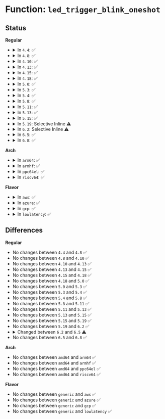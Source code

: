 # Function: <code>led_trigger_blink_oneshot</code>

## Status
<b>Regular</b>
<ul>
<li>
<details>
<summary>In <code>4.4</code>: ✅</summary>

```c
void led_trigger_blink_oneshot(struct led_trigger *trig, long unsigned int *delay_on, long unsigned int *delay_off, int invert);
```

**Collision:** Unique Global

**Inline:** No

**Transformation:** False

**Instances:**

```
In drivers/leds/led-triggers.c (ffffffff816cea90)
Location: drivers/leds/led-triggers.c:299
Inline: False
Direct callers:
  - drivers/usb/common/led.c:usb_led_activity
```
**Symbols:**

```
ffffffff816cea90-ffffffff816ceaa8: led_trigger_blink_oneshot (STB_GLOBAL)
```
</details>
</li>
<li>
<details>
<summary>In <code>4.8</code>: ✅</summary>

```c
void led_trigger_blink_oneshot(struct led_trigger *trig, long unsigned int *delay_on, long unsigned int *delay_off, int invert);
```

**Collision:** Unique Global

**Inline:** No

**Transformation:** False

**Instances:**

```
In drivers/leds/led-triggers.c (ffffffff81731b10)
Location: drivers/leds/led-triggers.c:320
Inline: False
Direct callers:
  - drivers/usb/common/led.c:usb_led_activity
  - drivers/leds/trigger/ledtrig-disk.c:ledtrig_disk_activity
  - drivers/leds/trigger/ledtrig-disk.c:ledtrig_disk_activity
  - drivers/leds/trigger/ledtrig-mtd.c:ledtrig_mtd_activity
  - drivers/leds/trigger/ledtrig-mtd.c:ledtrig_mtd_activity
```
**Symbols:**

```
ffffffff81731b10-ffffffff81731b28: led_trigger_blink_oneshot (STB_GLOBAL)
```
</details>
</li>
<li>
<details>
<summary>In <code>4.10</code>: ✅</summary>

```c
void led_trigger_blink_oneshot(struct led_trigger *trig, long unsigned int *delay_on, long unsigned int *delay_off, int invert);
```

**Collision:** Unique Global

**Inline:** No

**Transformation:** False

**Instances:**

```
In drivers/leds/led-triggers.c (ffffffff81764ae0)
Location: drivers/leds/led-triggers.c:327
Inline: False
Direct callers:
  - drivers/usb/common/led.c:usb_led_activity
  - drivers/leds/trigger/ledtrig-disk.c:ledtrig_disk_activity
  - drivers/leds/trigger/ledtrig-disk.c:ledtrig_disk_activity
  - drivers/leds/trigger/ledtrig-mtd.c:ledtrig_mtd_activity
  - drivers/leds/trigger/ledtrig-mtd.c:ledtrig_mtd_activity
```
**Symbols:**

```
ffffffff81764ae0-ffffffff81764af8: led_trigger_blink_oneshot (STB_GLOBAL)
```
</details>
</li>
<li>
<details>
<summary>In <code>4.13</code>: ✅</summary>

```c
void led_trigger_blink_oneshot(struct led_trigger *trig, long unsigned int *delay_on, long unsigned int *delay_off, int invert);
```

**Collision:** Unique Global

**Inline:** No

**Transformation:** False

**Instances:**

```
In drivers/leds/led-triggers.c (ffffffff817833f0)
Location: drivers/leds/led-triggers.c:327
Inline: False
Direct callers:
  - drivers/usb/common/led.c:usb_led_activity
  - drivers/leds/trigger/ledtrig-disk.c:ledtrig_disk_activity
  - drivers/leds/trigger/ledtrig-disk.c:ledtrig_disk_activity
  - drivers/leds/trigger/ledtrig-mtd.c:ledtrig_mtd_activity
  - drivers/leds/trigger/ledtrig-mtd.c:ledtrig_mtd_activity
```
**Symbols:**

```
ffffffff817833f0-ffffffff81783476: led_trigger_blink_oneshot (STB_GLOBAL)
```
</details>
</li>
<li>
<details>
<summary>In <code>4.15</code>: ✅</summary>

```c
void led_trigger_blink_oneshot(struct led_trigger *trig, long unsigned int *delay_on, long unsigned int *delay_off, int invert);
```

**Collision:** Unique Global

**Inline:** No

**Transformation:** False

**Instances:**

```
In drivers/leds/led-triggers.c (ffffffff817f97b0)
Location: drivers/leds/led-triggers.c:327
Inline: False
Direct callers:
  - drivers/usb/common/led.c:usb_led_activity
  - drivers/leds/trigger/ledtrig-disk.c:ledtrig_disk_activity
  - drivers/leds/trigger/ledtrig-disk.c:ledtrig_disk_activity
  - drivers/leds/trigger/ledtrig-mtd.c:ledtrig_mtd_activity
  - drivers/leds/trigger/ledtrig-mtd.c:ledtrig_mtd_activity
```
**Symbols:**

```
ffffffff817f97b0-ffffffff817f9836: led_trigger_blink_oneshot (STB_GLOBAL)
```
</details>
</li>
<li>
<details>
<summary>In <code>4.18</code>: ✅</summary>

```c
void led_trigger_blink_oneshot(struct led_trigger *trig, long unsigned int *delay_on, long unsigned int *delay_off, int invert);
```

**Collision:** Unique Global

**Inline:** No

**Transformation:** False

**Instances:**

```
In drivers/leds/led-triggers.c (ffffffff81842dc0)
Location: drivers/leds/led-triggers.c:327
Inline: False
Direct callers:
  - drivers/usb/common/led.c:usb_led_activity
  - drivers/leds/trigger/ledtrig-disk.c:ledtrig_disk_activity
  - drivers/leds/trigger/ledtrig-disk.c:ledtrig_disk_activity
  - drivers/leds/trigger/ledtrig-disk.c:ledtrig_disk_activity
  - drivers/leds/trigger/ledtrig-disk.c:ledtrig_disk_activity
  - drivers/leds/trigger/ledtrig-mtd.c:ledtrig_mtd_activity
  - drivers/leds/trigger/ledtrig-mtd.c:ledtrig_mtd_activity
```
**Symbols:**

```
ffffffff81842dc0-ffffffff81842e44: led_trigger_blink_oneshot (STB_GLOBAL)
```
</details>
</li>
<li>
<details>
<summary>In <code>5.0</code>: ✅</summary>

```c
void led_trigger_blink_oneshot(struct led_trigger *trig, long unsigned int *delay_on, long unsigned int *delay_off, int invert);
```

**Collision:** Unique Global

**Inline:** No

**Transformation:** False

**Instances:**

```
In drivers/leds/led-triggers.c (ffffffff8186ee50)
Location: drivers/leds/led-triggers.c:365
Inline: False
Direct callers:
  - drivers/usb/common/led.c:usb_led_activity
  - drivers/leds/trigger/ledtrig-disk.c:ledtrig_disk_activity
  - drivers/leds/trigger/ledtrig-disk.c:ledtrig_disk_activity
  - drivers/leds/trigger/ledtrig-disk.c:ledtrig_disk_activity
  - drivers/leds/trigger/ledtrig-disk.c:ledtrig_disk_activity
  - drivers/leds/trigger/ledtrig-mtd.c:ledtrig_mtd_activity
  - drivers/leds/trigger/ledtrig-mtd.c:ledtrig_mtd_activity
```
**Symbols:**

```
ffffffff8186ee50-ffffffff8186eed4: led_trigger_blink_oneshot (STB_GLOBAL)
```
</details>
</li>
<li>
<details>
<summary>In <code>5.3</code>: ✅</summary>

```c
void led_trigger_blink_oneshot(struct led_trigger *trig, long unsigned int *delay_on, long unsigned int *delay_off, int invert);
```

**Collision:** Unique Global

**Inline:** No

**Transformation:** False

**Instances:**

```
In drivers/leds/led-triggers.c (ffffffff818b3100)
Location: drivers/leds/led-triggers.c:361
Inline: False
Direct callers:
  - drivers/usb/common/led.c:usb_led_activity
  - drivers/leds/trigger/ledtrig-disk.c:ledtrig_disk_activity
  - drivers/leds/trigger/ledtrig-disk.c:ledtrig_disk_activity
  - drivers/leds/trigger/ledtrig-disk.c:ledtrig_disk_activity
  - drivers/leds/trigger/ledtrig-disk.c:ledtrig_disk_activity
  - drivers/leds/trigger/ledtrig-mtd.c:ledtrig_mtd_activity
  - drivers/leds/trigger/ledtrig-mtd.c:ledtrig_mtd_activity
```
**Symbols:**

```
ffffffff818b3100-ffffffff818b318a: led_trigger_blink_oneshot (STB_GLOBAL)
```
</details>
</li>
<li>
<details>
<summary>In <code>5.4</code>: ✅</summary>

```c
void led_trigger_blink_oneshot(struct led_trigger *trig, long unsigned int *delay_on, long unsigned int *delay_off, int invert);
```

**Collision:** Unique Global

**Inline:** No

**Transformation:** False

**Instances:**

```
In drivers/leds/led-triggers.c (ffffffff818e5a20)
Location: drivers/leds/led-triggers.c:362
Inline: False
Direct callers:
  - drivers/usb/common/led.c:usb_led_activity
  - drivers/leds/trigger/ledtrig-disk.c:ledtrig_disk_activity
  - drivers/leds/trigger/ledtrig-disk.c:ledtrig_disk_activity
  - drivers/leds/trigger/ledtrig-disk.c:ledtrig_disk_activity
  - drivers/leds/trigger/ledtrig-disk.c:ledtrig_disk_activity
  - drivers/leds/trigger/ledtrig-mtd.c:ledtrig_mtd_activity
  - drivers/leds/trigger/ledtrig-mtd.c:ledtrig_mtd_activity
```
**Symbols:**

```
ffffffff818e5a20-ffffffff818e5aaa: led_trigger_blink_oneshot (STB_GLOBAL)
```
</details>
</li>
<li>
<details>
<summary>In <code>5.8</code>: ✅</summary>

```c
void led_trigger_blink_oneshot(struct led_trigger *trig, long unsigned int *delay_on, long unsigned int *delay_off, int invert);
```

**Collision:** Unique Global

**Inline:** No

**Transformation:** False

**Instances:**

```
In drivers/leds/led-triggers.c (ffffffff819b8ac0)
Location: drivers/leds/led-triggers.c:408
Inline: False
Direct callers:
  - drivers/usb/common/led.c:usb_led_activity
  - drivers/leds/trigger/ledtrig-disk.c:ledtrig_disk_activity
  - drivers/leds/trigger/ledtrig-disk.c:ledtrig_disk_activity
  - drivers/leds/trigger/ledtrig-disk.c:ledtrig_disk_activity
  - drivers/leds/trigger/ledtrig-disk.c:ledtrig_disk_activity
  - drivers/leds/trigger/ledtrig-mtd.c:ledtrig_mtd_activity
  - drivers/leds/trigger/ledtrig-mtd.c:ledtrig_mtd_activity
```
**Symbols:**

```
ffffffff819b8ac0-ffffffff819b8b48: led_trigger_blink_oneshot (STB_GLOBAL)
```
</details>
</li>
<li>
<details>
<summary>In <code>5.11</code>: ✅</summary>

```c
void led_trigger_blink_oneshot(struct led_trigger *trig, long unsigned int *delay_on, long unsigned int *delay_off, int invert);
```

**Collision:** Unique Global

**Inline:** No

**Transformation:** False

**Instances:**

```
In drivers/leds/led-triggers.c (ffffffff819bafc0)
Location: drivers/leds/led-triggers.c:424
Inline: False
Direct callers:
  - drivers/usb/common/led.c:usb_led_activity
  - drivers/leds/trigger/ledtrig-disk.c:ledtrig_disk_activity
  - drivers/leds/trigger/ledtrig-disk.c:ledtrig_disk_activity
  - drivers/leds/trigger/ledtrig-disk.c:ledtrig_disk_activity
  - drivers/leds/trigger/ledtrig-disk.c:ledtrig_disk_activity
  - drivers/leds/trigger/ledtrig-mtd.c:ledtrig_mtd_activity
  - drivers/leds/trigger/ledtrig-mtd.c:ledtrig_mtd_activity
```
**Symbols:**

```
ffffffff819bafc0-ffffffff819bb053: led_trigger_blink_oneshot (STB_GLOBAL)
```
</details>
</li>
<li>
<details>
<summary>In <code>5.13</code>: ✅</summary>

```c
void led_trigger_blink_oneshot(struct led_trigger *trig, long unsigned int *delay_on, long unsigned int *delay_off, int invert);
```

**Collision:** Unique Global

**Inline:** No

**Transformation:** False

**Instances:**

```
In drivers/leds/led-triggers.c (ffffffff8199f7d0)
Location: drivers/leds/led-triggers.c:424
Inline: False
Direct callers:
  - drivers/usb/common/led.c:usb_led_activity
  - drivers/leds/trigger/ledtrig-disk.c:ledtrig_disk_activity
  - drivers/leds/trigger/ledtrig-disk.c:ledtrig_disk_activity
  - drivers/leds/trigger/ledtrig-disk.c:ledtrig_disk_activity
  - drivers/leds/trigger/ledtrig-disk.c:ledtrig_disk_activity
  - drivers/leds/trigger/ledtrig-mtd.c:ledtrig_mtd_activity
  - drivers/leds/trigger/ledtrig-mtd.c:ledtrig_mtd_activity
```
**Symbols:**

```
ffffffff8199f7d0-ffffffff8199f863: led_trigger_blink_oneshot (STB_GLOBAL)
```
</details>
</li>
<li>
<details>
<summary>In <code>5.15</code>: ✅</summary>

```c
void led_trigger_blink_oneshot(struct led_trigger *trig, long unsigned int *delay_on, long unsigned int *delay_off, int invert);
```

**Collision:** Unique Global

**Inline:** No

**Transformation:** False

**Instances:**

```
In drivers/leds/led-triggers.c (ffffffff81a4c470)
Location: drivers/leds/led-triggers.c:424
Inline: False
Direct callers:
  - drivers/usb/common/led.c:usb_led_activity
  - drivers/leds/trigger/ledtrig-disk.c:ledtrig_disk_activity
  - drivers/leds/trigger/ledtrig-disk.c:ledtrig_disk_activity
  - drivers/leds/trigger/ledtrig-disk.c:ledtrig_disk_activity
  - drivers/leds/trigger/ledtrig-disk.c:ledtrig_disk_activity
  - drivers/leds/trigger/ledtrig-mtd.c:ledtrig_mtd_activity
  - drivers/leds/trigger/ledtrig-mtd.c:ledtrig_mtd_activity
```
**Symbols:**

```
ffffffff81a4c470-ffffffff81a4c503: led_trigger_blink_oneshot (STB_GLOBAL)
```
</details>
</li>
<li>
<details>
<summary>In <code>5.19</code>: Selective Inline ⚠️</summary>

```c
void led_trigger_blink_oneshot(struct led_trigger *trig, long unsigned int *delay_on, long unsigned int *delay_off, int invert);
```

**Collision:** Unique Global

**Inline:** Selective

**Transformation:** False

**Instances:**

```
In drivers/leds/led-triggers.c (ffffffff81bbac00)
Location: drivers/leds/led-triggers.c:425
Inline: True
Direct callers:
  - drivers/usb/common/led.c:usb_led_activity
  - drivers/leds/trigger/ledtrig-disk.c:ledtrig_disk_activity
  - drivers/leds/trigger/ledtrig-disk.c:ledtrig_disk_activity
  - drivers/leds/trigger/ledtrig-disk.c:ledtrig_disk_activity
  - drivers/leds/trigger/ledtrig-disk.c:ledtrig_disk_activity
  - drivers/leds/trigger/ledtrig-mtd.c:ledtrig_mtd_activity
  - drivers/leds/trigger/ledtrig-mtd.c:ledtrig_mtd_activity
```
**Symbols:**

```
ffffffff81bbac00-ffffffff81bbac8d: led_trigger_blink_oneshot (STB_GLOBAL)
```
</details>
</li>
<li>
<details>
<summary>In <code>6.2</code>: Selective Inline ⚠️</summary>

```c
void led_trigger_blink_oneshot(struct led_trigger *trig, long unsigned int *delay_on, long unsigned int *delay_off, int invert);
```

**Collision:** Unique Global

**Inline:** Selective

**Transformation:** False

**Instances:**

```
In drivers/leds/led-triggers.c (ffffffff81d60210)
Location: drivers/leds/led-triggers.c:425
Inline: True
Direct callers:
  - drivers/usb/common/led.c:usb_led_activity
  - drivers/leds/trigger/ledtrig-disk.c:ledtrig_disk_activity
  - drivers/leds/trigger/ledtrig-disk.c:ledtrig_disk_activity
  - drivers/leds/trigger/ledtrig-disk.c:ledtrig_disk_activity
  - drivers/leds/trigger/ledtrig-disk.c:ledtrig_disk_activity
  - drivers/leds/trigger/ledtrig-mtd.c:ledtrig_mtd_activity
  - drivers/leds/trigger/ledtrig-mtd.c:ledtrig_mtd_activity
```
**Symbols:**

```
ffffffff81d60210-ffffffff81d6029d: led_trigger_blink_oneshot (STB_GLOBAL)
```
</details>
</li>
<li>
<details>
<summary>In <code>6.5</code>: ✅</summary>

```c
void led_trigger_blink_oneshot(struct led_trigger *trig, long unsigned int delay_on, long unsigned int delay_off, int invert);
```

**Collision:** Unique Global

**Inline:** No

**Transformation:** False

**Instances:**

```
In drivers/leds/led-triggers.c (ffffffff81dcb450)
Location: drivers/leds/led-triggers.c:426
Inline: False
Direct callers:
  - drivers/usb/common/led.c:usb_led_activity
  - drivers/leds/trigger/ledtrig-mtd.c:ledtrig_mtd_activity
  - drivers/leds/trigger/ledtrig-mtd.c:ledtrig_mtd_activity
```
**Symbols:**

```
ffffffff81dcb450-ffffffff81dcb4f6: led_trigger_blink_oneshot (STB_GLOBAL)
```
</details>
</li>
<li>
<details>
<summary>In <code>6.8</code>: ✅</summary>

```c
void led_trigger_blink_oneshot(struct led_trigger *trig, long unsigned int delay_on, long unsigned int delay_off, int invert);
```

**Collision:** Unique Global

**Inline:** No

**Transformation:** False

**Instances:**

```
In drivers/leds/led-triggers.c (ffffffff81e83f90)
Location: drivers/leds/led-triggers.c:413
Inline: False
Direct callers:
  - drivers/usb/common/led.c:usb_led_activity
  - drivers/leds/trigger/ledtrig-mtd.c:ledtrig_mtd_activity
  - drivers/leds/trigger/ledtrig-mtd.c:ledtrig_mtd_activity
```
**Symbols:**

```
ffffffff81e83f90-ffffffff81e84036: led_trigger_blink_oneshot (STB_GLOBAL)
```
</details>
</li>
</ul>
<b>Arch</b>
<ul>
<li>
<details>
<summary>In <code>arm64</code>: ✅</summary>

```c
void led_trigger_blink_oneshot(struct led_trigger *trig, long unsigned int *delay_on, long unsigned int *delay_off, int invert);
```

**Collision:** Unique Global

**Inline:** No

**Transformation:** False

**Instances:**

```
In drivers/leds/led-triggers.c (ffff800010b4a180)
Location: drivers/leds/led-triggers.c:362
Inline: False
Direct callers:
  - drivers/usb/common/led.c:usb_led_activity
  - drivers/usb/common/led.c:usb_led_activity
  - drivers/leds/trigger/ledtrig-disk.c:ledtrig_disk_activity
  - drivers/leds/trigger/ledtrig-disk.c:ledtrig_disk_activity
  - drivers/leds/trigger/ledtrig-disk.c:ledtrig_disk_activity
  - drivers/leds/trigger/ledtrig-disk.c:ledtrig_disk_activity
  - drivers/leds/trigger/ledtrig-mtd.c:ledtrig_mtd_activity
  - drivers/leds/trigger/ledtrig-mtd.c:ledtrig_mtd_activity
```
**Symbols:**

```
ffff800010b4a180-ffff800010b4a270: led_trigger_blink_oneshot (STB_GLOBAL)
```
</details>
</li>
<li>
<details>
<summary>In <code>armhf</code>: ✅</summary>

```c
void led_trigger_blink_oneshot(struct led_trigger *trig, long unsigned int *delay_on, long unsigned int *delay_off, int invert);
```

**Collision:** Unique Global

**Inline:** No

**Transformation:** False

**Instances:**

```
In drivers/leds/led-triggers.c (c0c33b80)
Location: drivers/leds/led-triggers.c:362
Inline: False
Direct callers:
  - drivers/usb/common/led.c:usb_led_activity
  - drivers/leds/trigger/ledtrig-disk.c:ledtrig_disk_activity
  - drivers/leds/trigger/ledtrig-disk.c:ledtrig_disk_activity
  - drivers/leds/trigger/ledtrig-disk.c:ledtrig_disk_activity
  - drivers/leds/trigger/ledtrig-mtd.c:ledtrig_mtd_activity
  - drivers/leds/trigger/ledtrig-mtd.c:ledtrig_mtd_activity
```
**Symbols:**

```
c0c33b80-c0c33c18: led_trigger_blink_oneshot (STB_GLOBAL)
```
</details>
</li>
<li>
<details>
<summary>In <code>ppc64el</code>: ✅</summary>

```c
void led_trigger_blink_oneshot(struct led_trigger *trig, long unsigned int *delay_on, long unsigned int *delay_off, int invert);
```

**Collision:** Unique Global

**Inline:** No

**Transformation:** False

**Instances:**

```
In drivers/leds/led-triggers.c (c000000000c3fae0)
Location: drivers/leds/led-triggers.c:362
Inline: False
Direct callers:
  - drivers/usb/common/led.c:usb_led_activity
  - drivers/usb/common/led.c:usb_led_activity
  - drivers/leds/trigger/ledtrig-disk.c:ledtrig_disk_activity
  - drivers/leds/trigger/ledtrig-disk.c:ledtrig_disk_activity
  - drivers/leds/trigger/ledtrig-disk.c:ledtrig_disk_activity
  - drivers/leds/trigger/ledtrig-disk.c:ledtrig_disk_activity
  - drivers/leds/trigger/ledtrig-mtd.c:ledtrig_mtd_activity
  - drivers/leds/trigger/ledtrig-mtd.c:ledtrig_mtd_activity
```
**Symbols:**

```
c000000000c3fae0-c000000000c3fbb4: led_trigger_blink_oneshot (STB_GLOBAL)
```
</details>
</li>
<li>
<details>
<summary>In <code>riscv64</code>: ✅</summary>

```c
void led_trigger_blink_oneshot(struct led_trigger *trig, long unsigned int *delay_on, long unsigned int *delay_off, int invert);
```

**Collision:** Unique Global

**Inline:** No

**Transformation:** False

**Instances:**

```
In drivers/leds/led-triggers.c (ffffffe00071dd4a)
Location: drivers/leds/led-triggers.c:362
Inline: False
Direct callers:
  - drivers/usb/common/led.c:usb_led_activity
  - drivers/leds/trigger/ledtrig-disk.c:ledtrig_disk_activity
  - drivers/leds/trigger/ledtrig-disk.c:ledtrig_disk_activity
  - drivers/leds/trigger/ledtrig-disk.c:ledtrig_disk_activity
  - drivers/leds/trigger/ledtrig-disk.c:ledtrig_disk_activity
  - drivers/leds/trigger/ledtrig-mtd.c:ledtrig_mtd_activity
  - drivers/leds/trigger/ledtrig-mtd.c:ledtrig_mtd_activity
```
**Symbols:**

```
ffffffe00071dd4a-ffffffe00071ddca: led_trigger_blink_oneshot (STB_GLOBAL)
```
</details>
</li>
</ul>
<b>Flavor</b>
<ul>
<li>
<details>
<summary>In <code>aws</code>: ✅</summary>

```c
void led_trigger_blink_oneshot(struct led_trigger *trig, long unsigned int *delay_on, long unsigned int *delay_off, int invert);
```

**Collision:** Unique Global

**Inline:** No

**Transformation:** False

**Instances:**

```
In drivers/leds/led-triggers.c (ffffffff81888bb0)
Location: drivers/leds/led-triggers.c:362
Inline: False
Direct callers:
  - drivers/usb/common/led.c:usb_led_activity
```
**Symbols:**

```
ffffffff81888bb0-ffffffff81888c3a: led_trigger_blink_oneshot (STB_GLOBAL)
```
</details>
</li>
<li>
<details>
<summary>In <code>azure</code>: ✅</summary>

```c
void led_trigger_blink_oneshot(struct led_trigger *trig, long unsigned int *delay_on, long unsigned int *delay_off, int invert);
```

**Collision:** Unique Global

**Inline:** No

**Transformation:** False

**Instances:**

```
In drivers/leds/led-triggers.c (ffffffff81840530)
Location: drivers/leds/led-triggers.c:362
Inline: False
```
**Symbols:**

```
ffffffff81840530-ffffffff818405ba: led_trigger_blink_oneshot (STB_GLOBAL)
```
</details>
</li>
<li>
<details>
<summary>In <code>gcp</code>: ✅</summary>

```c
void led_trigger_blink_oneshot(struct led_trigger *trig, long unsigned int *delay_on, long unsigned int *delay_off, int invert);
```

**Collision:** Unique Global

**Inline:** No

**Transformation:** False

**Instances:**

```
In drivers/leds/led-triggers.c (ffffffff818da880)
Location: drivers/leds/led-triggers.c:362
Inline: False
Direct callers:
  - drivers/usb/common/led.c:usb_led_activity
  - drivers/leds/trigger/ledtrig-disk.c:ledtrig_disk_activity
  - drivers/leds/trigger/ledtrig-disk.c:ledtrig_disk_activity
  - drivers/leds/trigger/ledtrig-disk.c:ledtrig_disk_activity
  - drivers/leds/trigger/ledtrig-disk.c:ledtrig_disk_activity
  - drivers/leds/trigger/ledtrig-mtd.c:ledtrig_mtd_activity
  - drivers/leds/trigger/ledtrig-mtd.c:ledtrig_mtd_activity
```
**Symbols:**

```
ffffffff818da880-ffffffff818da90a: led_trigger_blink_oneshot (STB_GLOBAL)
```
</details>
</li>
<li>
<details>
<summary>In <code>lowlatency</code>: ✅</summary>

```c
void led_trigger_blink_oneshot(struct led_trigger *trig, long unsigned int *delay_on, long unsigned int *delay_off, int invert);
```

**Collision:** Unique Global

**Inline:** No

**Transformation:** False

**Instances:**

```
In drivers/leds/led-triggers.c (ffffffff818f73a0)
Location: drivers/leds/led-triggers.c:362
Inline: False
Direct callers:
  - drivers/usb/common/led.c:usb_led_activity
  - drivers/leds/trigger/ledtrig-disk.c:ledtrig_disk_activity
  - drivers/leds/trigger/ledtrig-disk.c:ledtrig_disk_activity
  - drivers/leds/trigger/ledtrig-disk.c:ledtrig_disk_activity
  - drivers/leds/trigger/ledtrig-disk.c:ledtrig_disk_activity
  - drivers/leds/trigger/ledtrig-mtd.c:ledtrig_mtd_activity
  - drivers/leds/trigger/ledtrig-mtd.c:ledtrig_mtd_activity
```
**Symbols:**

```
ffffffff818f73a0-ffffffff818f742a: led_trigger_blink_oneshot (STB_GLOBAL)
```
</details>
</li>
</ul>

## Differences
<b>Regular</b>
<ul>
<li>
No changes between <code>4.4</code> and <code>4.8</code> ✅
</li>
<li>
No changes between <code>4.8</code> and <code>4.10</code> ✅
</li>
<li>
No changes between <code>4.10</code> and <code>4.13</code> ✅
</li>
<li>
No changes between <code>4.13</code> and <code>4.15</code> ✅
</li>
<li>
No changes between <code>4.15</code> and <code>4.18</code> ✅
</li>
<li>
No changes between <code>4.18</code> and <code>5.0</code> ✅
</li>
<li>
No changes between <code>5.0</code> and <code>5.3</code> ✅
</li>
<li>
No changes between <code>5.3</code> and <code>5.4</code> ✅
</li>
<li>
No changes between <code>5.4</code> and <code>5.8</code> ✅
</li>
<li>
No changes between <code>5.8</code> and <code>5.11</code> ✅
</li>
<li>
No changes between <code>5.11</code> and <code>5.13</code> ✅
</li>
<li>
No changes between <code>5.13</code> and <code>5.15</code> ✅
</li>
<li>
No changes between <code>5.15</code> and <code>5.19</code> ✅
</li>
<li>
No changes between <code>5.19</code> and <code>6.2</code> ✅
</li>
<li>
<details>
<summary>Changed between <code>6.2</code> and <code>6.5</code> ⚠️</summary>
<ul>
<li>
<b>Param type changed. </b>
<code>long unsigned int *delay_on</code> ➡️ <code>long unsigned int delay_on</code>
</li>
<li>
<b>Param type changed. </b>
<code>long unsigned int *delay_off</code> ➡️ <code>long unsigned int delay_off</code>
</li>
</ul>
</details>
</li>
<li>
No changes between <code>6.5</code> and <code>6.8</code> ✅
</li>
</ul>
<b>Arch</b>
<ul>
<li>
No changes between <code>amd64</code> and <code>arm64</code> ✅
</li>
<li>
No changes between <code>amd64</code> and <code>armhf</code> ✅
</li>
<li>
No changes between <code>amd64</code> and <code>ppc64el</code> ✅
</li>
<li>
No changes between <code>amd64</code> and <code>riscv64</code> ✅
</li>
</ul>
<b>Flavor</b>
<ul>
<li>
No changes between <code>generic</code> and <code>aws</code> ✅
</li>
<li>
No changes between <code>generic</code> and <code>azure</code> ✅
</li>
<li>
No changes between <code>generic</code> and <code>gcp</code> ✅
</li>
<li>
No changes between <code>generic</code> and <code>lowlatency</code> ✅
</li>
</ul>
